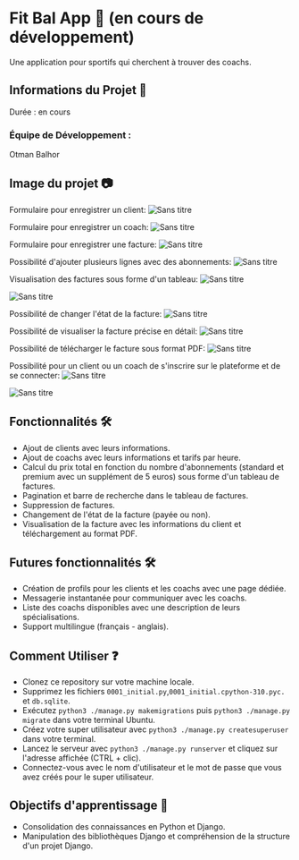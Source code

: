 # Fit Bal App 🚀 (en cours de développement)
Une application pour sportifs qui cherchent à trouver des coachs.

## Informations du Projet 🤝
Durée : en cours

### Équipe de Développement :

Otman Balhor
## Image du projet 📷

Formulaire pour enregistrer un client:
![Sans titre](https://github.com/otmanbalhor/FitBal-App/assets/151409181/cad40ef7-2d88-423a-803c-50cc29931c04)

Formulaire pour enregistrer un coach:
![Sans titre](https://github.com/otmanbalhor/FitBal-App/assets/151409181/16197405-1733-4581-bf47-0958de7a5e4b)

Formulaire pour enregistrer une facture:
![Sans titre](https://github.com/otmanbalhor/FitBal-App/assets/151409181/2888884e-a54c-4385-862b-d9cb406dffb7)

Possibilité d'ajouter plusieurs lignes avec des abonnements:
![Sans titre](https://github.com/otmanbalhor/FitBal-App/assets/151409181/0e25d817-257a-4868-b714-6c440341112a)

Visualisation des factures sous forme d'un tableau: 
![Sans titre](https://github.com/otmanbalhor/FitBal-App/assets/151409181/5cf8c5ff-7feb-4fb3-b50d-cb2ba1cea27a)

![Sans titre](https://github.com/otmanbalhor/FitBal-App/assets/151409181/70b5ad6a-8774-47f5-b657-58b2eb9ab46d)

Possibilité de changer l'état de la facture:
![Sans titre](https://github.com/otmanbalhor/FitBal-App/assets/151409181/3583e239-45aa-4ed1-8c22-6cce7673dfe2)

Possibilité de visualiser la facture précise en détail:
![Sans titre](https://github.com/otmanbalhor/FitBal-App/assets/151409181/0667b833-3cfc-45df-b983-b9d64137d3b1)

Possibilité de télécharger le facture sous format PDF:
![Sans titre](https://github.com/otmanbalhor/FitBal-App/assets/151409181/d536ef99-fd39-4bd4-b7d2-a8852bc7bdbf)

Possibilité pour un client ou un coach de s'inscrire sur le plateforme et de se connecter:
![Sans titre](https://github.com/otmanbalhor/FitBal-App/assets/151409181/3a1d771f-1055-4309-ba19-19d89eb2c36f)

![Sans titre](https://github.com/otmanbalhor/FitBal-App/assets/151409181/a9e44b04-2e4a-42b5-89be-a91dd166680c)

## Fonctionnalités 🛠️
* Ajout de clients avec leurs informations.
* Ajout de coachs avec leurs informations et tarifs par heure.
* Calcul du prix total en fonction du nombre d'abonnements (standard et premium avec un supplément de 5 euros) sous forme d'un tableau de factures.
* Pagination et barre de recherche dans le tableau de factures.
* Suppression de factures.
* Changement de l'état de la facture (payée ou non).
* Visualisation de la facture avec les informations du client et téléchargement au format PDF.

## Futures fonctionnalités 🛠️
* Création de profils pour les clients et les coachs avec une page dédiée.
* Messagerie instantanée pour communiquer avec les coachs.
* Liste des coachs disponibles avec une description de leurs spécialisations.
* Support multilingue (français - anglais).

## Comment Utiliser ❓
* Clonez ce repository sur votre machine locale.
* Supprimez les fichiers `0001_initial.py`,`0001_initial.cpython-310.pyc.` et `db.sqlite`.
* Exécutez `python3 ./manage.py makemigrations` puis `python3 ./manage.py migrate` dans votre terminal Ubuntu.
* Créez votre super utilisateur avec `python3 ./manage.py createsuperuser` dans votre terminal.
* Lancez le serveur avec `python3 ./manage.py runserver` et cliquez sur l'adresse affichée (CTRL + clic).
* Connectez-vous avec le nom d'utilisateur et le mot de passe que vous avez créés pour le super utilisateur.

## Objectifs d'apprentissage 🎯
* Consolidation des connaissances en Python et Django.
* Manipulation des bibliothèques Django et compréhension de la structure d'un projet Django.
